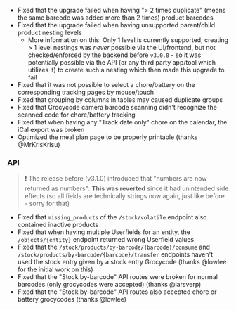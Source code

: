 - Fixed that the upgrade failed when having "> 2 times duplicate" (means the same barcode was added more than 2 times) product barcodes
- Fixed that the upgrade failed when having unsupported parent/child product nesting levels
  - More information on this: Only 1 level is currently supported; creating > 1 level nestings was _never_ possible via the UI/frontend, but not checked/enforced by the backend before `v3.0.0` - so it was potentially possible via the API (or any third party app/tool which utilizes it) to create such a nesting which then made this upgrade to fail
- Fixed that it was not possible to select a chore/battery on the corresponding tracking pages by mouse/touch
- Fixed that grouping by columns in tables may caused duplicate groups
- Fixed that Grocycode camera barcode scanning didn't recognize the scanned code for chore/battery tracking
- Fixed that when having any "Track date only" chore on the calendar, the iCal export was broken
- Optimized the meal plan page to be properly printable (thanks @MrKrisKrisu)

### API
> ❗ The release before (v3.1.0) introduced that "numbers are now returned as numbers": **This was reverted** since it had unintended side effects (so all fields are technically strings now again, just like before - sorry for that)
- Fixed that `missing_products` of the `/stock/volatile` endpoint also contained inactive products
- Fixed that when having multiple Userfields for an entity, the `/objects/{entity}` endpoint returned wrong Userfield values
- Fixed that the `/stock/products/by-barcode/{barcode}/consume` and `/stock/products/by-barcode/{barcode}/transfer` endpoints haven't used the stock entry given by a stock entry Grocycode (thanks @lowlee for the initial work on this)
- Fixed that the "Stock by-barcode" API routes were broken for normal barcodes (only grocycodes were accepted) (thanks @larsverp)
- Fixed that the "Stock by-barcode" API routes also accepted chore or battery grocycodes (thanks @lowlee)
